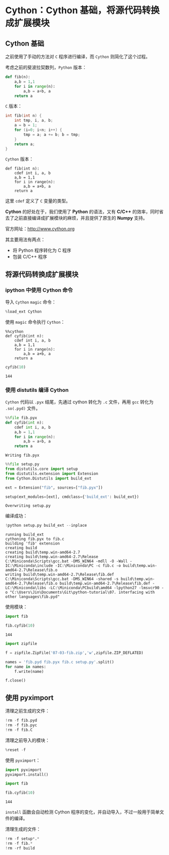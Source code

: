 # Cython：Cython 基础，将源代码转换成扩展模块

## Cython 基础

之前使用了手动的方法对 `C` 程序进行编译，而 `Cython` 则简化了这个过程。

考虑之前的斐波拉契数列，`Python` 版本：

```python
def fib(n):
    a,b = 1,1
    for i in range(n):
        a,b = a+b, a
    return a
```

`C` 版本：

```cpp
int fib(int n) {
    int tmp, i, a, b;
    a = b = 1;
    for (i=0; i<n; i++) {
        tmp = a; a += b; b = tmp;
    }
    return a;
}
```

`Cython` 版本：

```cython
def fib(int n):
    cdef int i, a, b
    a,b = 1,1
    for i in range(n):
        a,b = a+b, a
    return a
```

这里 `cdef` 定义了 `C` 变量的类型。 

**Cython** 的好处在于，我们使用了 **Python** 的语法，又有 **C/C++** 的效率，同时省去了之前直接编译成扩展模块的麻烦，并且提供了原生的 **Numpy** 支持。

官方网址：http://www.cython.org

其主要用法有两点：

- 将 Python 程序转化为 C 程序
- 包装 C/C++ 程序

## 将源代码转换成扩展模块

### ipython 中使用 Cython 命令

导入 `Cython` `magic` 命令：


```python
%load_ext Cython
```

使用 `magic` 命令执行 `Cython`：


```cython
%%cython
def cyfib(int n):
    cdef int i, a, b
    a,b = 1,1
    for i in range(n):
        a,b = a+b, a
    return a
```


```python
cyfib(10)
```




    144



### 使用 distutils 编译 Cython

`Cython` 代码以 `.pyx` 结尾，先通过 cython 转化为 `.c` 文件，再用 `gcc` 转化为 `.so(.pyd)` 文件。


```python
%%file fib.pyx
def cyfib(int n):
    cdef int i, a, b
    a,b = 1,1
    for i in range(n):
        a,b = a+b, a
    return a
```

    Writing fib.pyx
    


```python
%%file setup.py
from distutils.core import setup
from distutils.extension import Extension
from Cython.Distutils import build_ext

ext = Extension("fib", sources=["fib.pyx"])

setup(ext_modules=[ext], cmdclass={'build_ext': build_ext})
```

    Overwriting setup.py
    

编译成功：


```python
!python setup.py build_ext --inplace
```

    running build_ext
    cythoning fib.pyx to fib.c
    building 'fib' extension
    creating build
    creating build\temp.win-amd64-2.7
    creating build\temp.win-amd64-2.7\Release
    C:\Miniconda\Scripts\gcc.bat -DMS_WIN64 -mdll -O -Wall -IC:\Miniconda\include -IC:\Miniconda\PC -c fib.c -o build\temp.win-amd64-2.7\Release\fib.o
    writing build\temp.win-amd64-2.7\Release\fib.def
    C:\Miniconda\Scripts\gcc.bat -DMS_WIN64 -shared -s build\temp.win-amd64-2.7\Release\fib.o build\temp.win-amd64-2.7\Release\fib.def -LC:\Miniconda\libs -LC:\Miniconda\PCbuild\amd64 -lpython27 -lmsvcr90 -o "C:\Users\Jin\Documents\Git\python-tutorial\07. interfacing with other languages\fib.pyd"
    

使用模块：


```python
import fib

fib.cyfib(10)
```




    144




```python
import zipfile

f = zipfile.ZipFile('07-03-fib.zip','w',zipfile.ZIP_DEFLATED)

names = 'fib.pyd fib.pyx fib.c setup.py'.split()
for name in names:
    f.write(name)

f.close()
```

## 使用 pyximport

清理之前生成的文件：


```python
!rm -f fib.pyd
!rm -f fib.pyc
!rm -f fib.C
```

清理之前导入的模块：


```python
%reset -f
```

使用 `pyximport`：


```python
import pyximport
pyximport.install()

import fib

fib.cyfib(10)
```




    144



`install` 函数会自动检测 Cython 程序的变化，并自动导入，不过一般用于简单文件的编译。

清理生成的文件：


```python
!rm -f setup*.*
!rm -f fib.*
!rm -rf build
```
